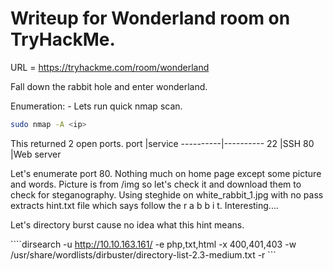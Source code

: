 # Writeup for Wonderland room on TryHackMe.
URL = https://tryhackme.com/room/wonderland

Fall down the rabbit hole and enter wonderland.

Enumeration: -
Lets run quick nmap scan.
```bash
sudo nmap -A <ip>
```
This returned 2 open ports.
port      |service
----------|----------
22        |SSH
80        |Web server

Let's enumerate port 80.
Nothing much on home page except some picture and words. Picture is from /img so let's check it and download them to check for steganography.
Using steghide on white_rabbit_1.jpg with no pass extracts hint.txt file which says follow the r a b b i t. Interesting....

Let's directory burst cause no idea what this hint means.

````dirsearch -u http://10.10.163.161/ -e php,txt,html -x 400,401,403 -w /usr/share/wordlists/dirbuster/directory-list-2.3-medium.txt -r ```
